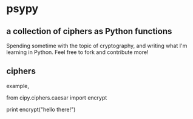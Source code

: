 # psypy #

## a collection of ciphers as Python functions ##

Spending sometime with the topic of cryptography, and writing what I'm learning in Python. Feel free to fork and contribute more!

## ciphers ##

example,

  from cipy.ciphers.caesar import encrypt
  
  print encrypt("hello there!")


